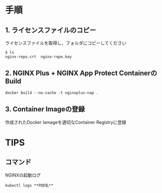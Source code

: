 
# 手順
## 1. ライセンスファイルのコピー
ライセンスファイルを取得し、フォルダにコピーしてください
```
$ ls
nginx-repo.crt  nginx-repo.key
```
## 2. NGINX Plus + NGINX App Protect ContainerのBuild
```
docker build --no-cache -t nginxplus-nap .
```

## 3. Container Imageの登録
作成されたDocker Iamageを適切なContainer Registryに登録


# TIPS
## コマンド
NGINXの起動ログ
```
kubectl logs **POD名** 
```
